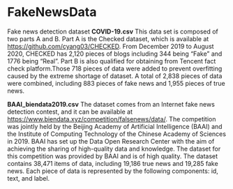 # FakeNewsData
Fake news detection dataset
**COVID-19.csv**
This data set is composed of two parts A and B. 
Part A is the Checked dataset, which  is available at https://github.com/cyang03/CHECKED. From December 2019 to August 2020, CHECKED has 2,120 pieces of blogs including 344 being “Fake” and 1776 being “Real”. 
Part B is also qualified for obtaining from Tencent fact check platform.Those 718 pieces of data were added to prevent overfitting caused by the extreme shortage of dataset.
A total of 2,838 pieces of data were combined, including 883 pieces of fake news and 1,955 pieces of true news.

**BAAI_biendata2019.csv**
The dataset comes from an Internet fake news detection contest, and it can be available at https://www.biendata.xyz/competition/falsenews/data/. The competition was jointly held by the Beijing Academy of Artificial Intelligence (BAAI) and the Institute of Computing Technology of the Chinese Academy of Sciences in 2019. BAAI has set up the Data Open Research Center with the aim of achieving the sharing of high-quality data and knowledge. 
The dataset for this competition was provided by BAAI and is of high quality. The dataset contains 38,471 items of data, including 19,186 true news and 19,285 fake news. Each piece of data is represented by the following components: id, text, and label. 

